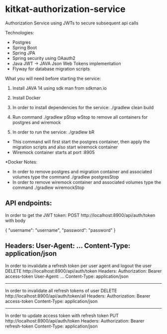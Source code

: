 # kitkat-authorization-service

Authorization Service using JWTs to secure subsequent api calls

Technologies:
* Postgres
* Spring Boot
* Spring JPA
* Spring security using OAauth2
* Java JWT -> JAVA Json Web Tokens implementation
* Flyway for database migration scripts

What you will need before starting the service:
1) Install JAVA 14 using sdk man from sdkman.io
2) Install Docker 

1) In order to install dependencies for the service: ./gradlew clean build
2) Run command ./gradlew pStop wStop to remove all containers for postgres and wiremock
3) In order to run the service: ./gradlew bR
- This command will first start the postgres container, then apply the migration scripts and also start wiremock container
- Wiremock container starts at port :8905

*Docker Notes:
- In order to remove postgres and migration container and associated volumes type the command ./gradlew postgresStop
- In order to remove wiremock container and associated volumes type the command ./gradlew wiremockStop

API endpoints:
---------------------------------------------------------------------------
In order to get the JWT token:
POST http://localhost:8900/api/auth/token with body 

{
    "username": "username",
    "password": "password"
}

Headers:
    User-Agent: ...
    Content-Type: application/json
---------------------------------------------------------------------------
In order to invalidate a refresh token per user agent and logout the user
DELETE http://localhost:8900/api/auth/token
Headers:
    Authorization: Bearer access-token
    User-Agent: ...
    Content-Type: application/json

---------------------------------------------------------------------------
In order to invalidate all refresh tokens of user
DELETE http://localhost:8900/api/auth/token/all
Headers:
    Authorization: Bearer access-token
    Content-Type: application/json
    
---------------------------------------------------------------------------
In order to update access token with refresh token
PUT http://localhost:8900/api/auth/token
Headers:
    Authorization: Bearer refresh-token
    Content-Type: application/json
